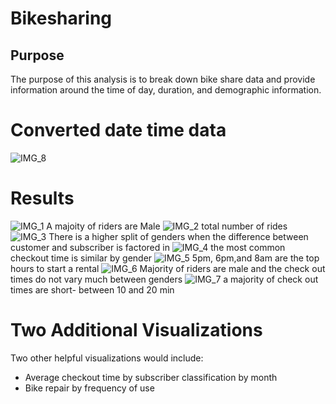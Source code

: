 # Bikesharing
## Purpose
The purpose of this analysis is to break down bike share data and provide information around the time of day, duration, and demographic information. 

# Converted date time data
![IMG_8]()


# Results
![IMG_1]()
A majoity of riders are Male
![IMG_2]()
total number of rides
![IMG_3]()
There is a higher split of genders when the difference between customer and subscriber is factored in 
![IMG_4]()
the most common checkout time is similar by gender
![IMG_5]()
5pm, 6pm,and 8am are the top hours to start a rental
![IMG_6]()
Majority of riders are male and the check out times do not vary much between genders 
![IMG_7]()
a majority of check out times are short- between 10 and 20 min

# Two Additional Visualizations
Two other helpful visualizations would include:
- Average checkout time by subscriber classification by month 
- Bike repair by frequency of use